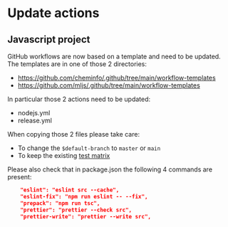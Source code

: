 # Update actions

## Javascript project

GitHub workflows are now based on a template and need to be updated. The templates are in one of those 2 directories:

- https://github.com/cheminfo/.github/tree/main/workflow-templates
- https://github.com/mljs/.github/tree/main/workflow-templates

In particular those 2 actions need to be updated:

- nodejs.yml
- release.yml

When copying those 2 files please take care:

- To change the `$default-branch` to `master` or `main`
- To keep the existing [test matrix](https://github.com/cheminfo/.github/blob/4cbb40a6c91d6e9c70e98b5f0c965023024f8518/workflow-templates/nodejs.yml#L14)

Please also check that in package.json the following 4 commands are present:

```json
    "eslint": "eslint src --cache",
    "eslint-fix": "npm run eslint -- --fix",
    "prepack": "npm run tsc",
    "prettier": "prettier --check src",
    "prettier-write": "prettier --write src",
```

